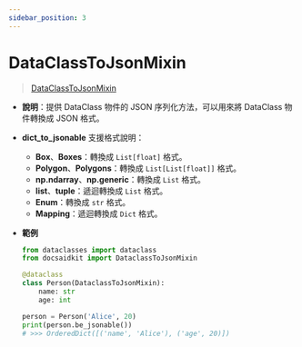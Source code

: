 ```yaml
---
sidebar_position: 3
---
```


# DataClassToJsonMixin

> [DataClassToJsonMixin](https://github.com/DocsaidLab/DocsaidKit/blob/012540eebaebb2718987dd3ec0f7dcf40f403caa/docsaidkit/mixins.py#L90)


- **說明**：提供 DataClass 物件的 JSON 序列化方法，可以用來將 DataClass 物件轉換成 JSON 格式。

- **dict_to_jsonable** 支援格式說明：
    - **Box**、**Boxes**：轉換成 `List[float]` 格式。
    - **Polygon**、**Polygons**：轉換成 `List[List[float]]` 格式。
    - **np.ndarray**、**np.generic**：轉換成 `List` 格式。
    - **list**、**tuple**：遞迴轉換成 `List` 格式。
    - **Enum**：轉換成 `str` 格式。
    - **Mapping**：遞迴轉換成 `Dict` 格式。

- **範例**

    ```python
    from dataclasses import dataclass
    from docsaidkit import DataclassToJsonMixin

    @dataclass
    class Person(DataclassToJsonMixin):
        name: str
        age: int

    person = Person('Alice', 20)
    print(person.be_jsonable())
    # >>> OrderedDict([('name', 'Alice'), ('age', 20)])
    ```

